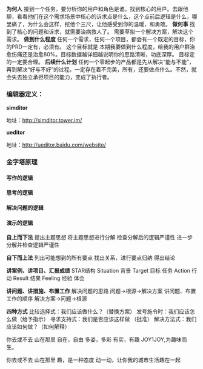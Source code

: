 **为何人**
接到一个任务，要分析你的用户和角色是谁。找到核心的用户。去跟他聊，看看他们在这个需求场景中核心的诉求点是什么，这个点前后逻辑是什么，哪里痛了，为什么会这样，挖他个三尺，让他感受到你的温暖，和勇敢。
**做何事**
找到了核心的问题和诉求，就需要治病救人了。 需要草拟一个解决方案，解决这个需求。
**做到什么程度**
任何一个需求，任何一个项目，都会有一个既定的目标，你的PRD一定有，必须有。
这个目标就是 本期我要做到什么程度，给我的用户群治愈伤痛还是治愈80%。目标数据越详细越说明你的思路清晰，功底深厚。
目标定的一定要合理。
**后续什么计划**
任何一个零起步的产品都是先从解决“能与不能”，再到解决“好与不好”的过程。一定存在着不完美，所有，还要做点什么。不然，就会失去独立承担项目的能力，变成了执行者。


### 编辑器定义： ###

**simditor**

地址：http://simditor.tower.im/

**ueditor**

地址：http://ueditor.baidu.com/website/




### 金字塔原理 ###


#### 写作的逻辑 ####


#### 思考的逻辑 ####


#### 解决问题的逻辑 ####


#### 演示的逻辑 ####


**自上而下法**
提出主题思想
将主题思想进行分解
检查分解后的逻辑严谨性
进一步分解并检查逻辑严谨性

**自下而上法**
列出可能想到的所有要点
找出关系，进行要点归纳
得出结论

**讲案例、讲项目、汇报成绩**
STAR结构
Situation 背景
Target 目标 任务
Action 行动
Result 结果
Feeling 经验 体会

**讲问题、讲措施、布置工作**
解决问题的思路
问题->根源->解决方案
讲问题、布置工作的顺序
解决方案->问题->根源

**四种方式**
比较选择式：我们应该做什么？（替换方案）
发号施令时：我们应该怎么做（给予指示）
寻求支持式：我们是否应该这样做 （批准）
解决方法式：我们应该如何做？（如何解释）


你去或不去
山在那里
自在，自由
多姿，多彩
有实，有趣
JOY1JOY,为趣味而生。

你去或不去
山在那里
趣，是一种态度
动一动，让你我的城市生活趣在一起

